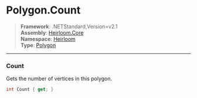 # Polygon.Count

> **Framework**: .NETStandard,Version=v2.1  
> **Assembly**: [Heirloom.Core][0]  
> **Namespace**: [Heirloom][0]  
> **Type**: [Polygon][1]  

--------------------------------------------------------------------------------

### Count

Gets the number of vertices in this polygon.

```cs
int Count { get; }
```

[0]: ../Heirloom.Core.md
[1]: Heirloom.Polygon.md
